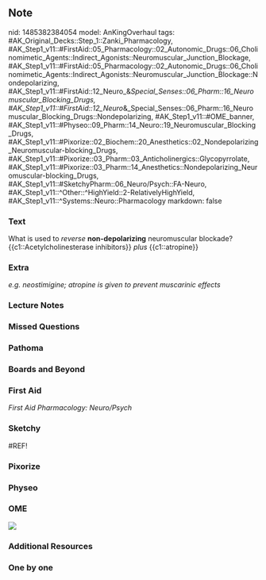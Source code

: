 ## Note
nid: 1485382384054
model: AnKingOverhaul
tags: #AK_Original_Decks::Step_1::Zanki_Pharmacology, #AK_Step1_v11::#FirstAid::05_Pharmacology::02_Autonomic_Drugs::06_Cholinomimetic_Agents::Indirect_Agonists::Neuromuscular_Junction_Blockage, #AK_Step1_v11::#FirstAid::05_Pharmacology::02_Autonomic_Drugs::06_Cholinomimetic_Agents::Indirect_Agonists::Neuromuscular_Junction_Blockage::Nondepolarizing, #AK_Step1_v11::#FirstAid::12_Neuro_&_Special_Senses::06_Pharm::16_Neuromuscular_Blocking_Drugs, #AK_Step1_v11::#FirstAid::12_Neuro_&_Special_Senses::06_Pharm::16_Neuromuscular_Blocking_Drugs::Nondepolarizing, #AK_Step1_v11::#OME_banner, #AK_Step1_v11::#Physeo::09_Pharm::14_Neuro::19_Neuromuscular_Blocking_Drugs, #AK_Step1_v11::#Pixorize::02_Biochem::20_Anesthetics::02_Nondepolarizing_Neuromuscular-blocking_Drugs, #AK_Step1_v11::#Pixorize::03_Pharm::03_Anticholinergics::Glycopyrrolate, #AK_Step1_v11::#Pixorize::03_Pharm::14_Anesthetics::Nondepolarizing_Neuromuscular-blocking_Drugs, #AK_Step1_v11::#SketchyPharm::06_Neuro/Psych::FA-Neuro, #AK_Step1_v11::^Other::^HighYield::2-RelativelyHighYield, #AK_Step1_v11::^Systems::Neuro::Pharmacology
markdown: false

### Text
<div>
  What is used to <i>reverse</i> <b>non-depolarizing</b>
  neuromuscular blockade?
</div>
<div>
  <div>
    {{c1::Acetylcholinesterase inhibitors}} <i>plus</i>
    {{c1::atropine}}
  </div>
</div>

### Extra
<i>e.g. neostimigine; atropine is given to prevent muscarinic
effects</i>

### Lecture Notes


### Missed Questions


### Pathoma


### Boards and Beyond


### First Aid
<div>
  <i>First Aid Pharmacology: Neuro/Psych</i>
</div>

### Sketchy
#REF!

### Pixorize


### Physeo


### OME
<div class="ome-widget">
  <a href="https://onlinemeded.org?ref=anki"><img src=
  "_OME_AnkiFlashcards_General_4.png"></a>
</div>

### Additional Resources


### One by one

